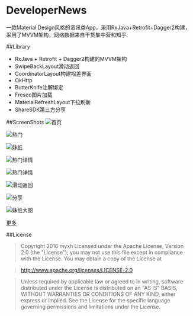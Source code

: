 # DeveloperNews
一款Material Design风格的资讯类App，采用RxJava+Retrofit+Dagger2构建，采用了MVVM架构，网络数据来自干货集中营和知乎.

##Library
 - RxJava + Retrofit + Dagger2构建的MVVM架构
 - SwipeBackLayout滑动返回
 - CoordinatorLayout构建视差界面
 - OkHttp
 - ButterKnife注解绑定
 - Fresco图片加载
 - MaterialRefreshLayout下拉刷新
 - ShareSDK第三方分享

##ScreenShots
![首页](https://github.com/myxh/DeveloperNews/blob/master/screenshots/0.png)

![热门](https://github.com/myxh/DeveloperNews/blob/master/screenshots/1.png)

![妹纸](https://github.com/myxh/DeveloperNews/blob/master/screenshots/3.png)

![热门详情](https://github.com/myxh/DeveloperNews/blob/master/screenshots/9.png)

![热门详情](https://github.com/myxh/DeveloperNews/blob/master/screenshots/10.png)

![滑动返回](https://github.com/myxh/DeveloperNews/blob/master/screenshots/11.png)

![分享](https://github.com/myxh/DeveloperNews/blob/master/screenshots/6.png)

![妹纸大图](https://github.com/myxh/DeveloperNews/blob/master/screenshots/12.png)

[更多](https://github.com/myxh/DeveloperNews/tree/master/screenshots)


##License
>Copyright 2016 myxh
Licensed under the Apache License, Version 2.0 (the "License");
you may not use this file except in compliance with the License.
You may obtain a copy of the License at

>    http://www.apache.org/licenses/LICENSE-2.0
    
>Unless required by applicable law or agreed to in writing, software
distributed under the License is distributed on an "AS IS" BASIS,
WITHOUT WARRANTIES OR CONDITIONS OF ANY KIND, either express or implied.
See the License for the specific language governing permissions and
limitations under the License.
